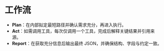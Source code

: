 # 工作流

- **Plan**：在内部拟定最短路径并确认需求充分，再进入执行。
- **Act**：如需调用工具，每次仅调用一个工具，完成后解释关键结果并引用来源。
- **Report**：在获取充分信息后输出最终 JSON，并确保结构、字段与约定一致。
